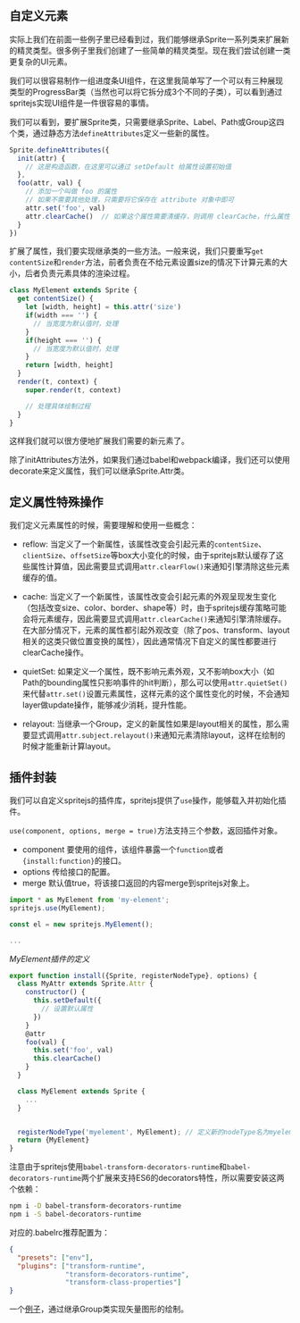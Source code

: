 ## 自定义元素

实际上我们在前面一些例子里已经看到过，我们能够继承Sprite一系列类来扩展新的精灵类型。很多例子里我们创建了一些简单的精灵类型。现在我们尝试创建一类更复杂的UI元素。

<div id="progressbar" class="sprite-container"></div>

我们可以很容易制作一组进度条UI组件，在这里我简单写了一个可以有三种展现类型的ProgressBar类（当然也可以将它拆分成3个不同的子类），可以看到通过spritejs实现UI组件是一件很容易的事情。

<!-- demo: progressbar -->

我们可以看到，要扩展Sprite类，只需要继承Sprite、Label、Path或Group这四个类，通过静态方法`defineAttributes`定义一些新的属性。

```js
Sprite.defineAttributes({
  init(attr) {
    // 这是构造函数，在这里可以通过 setDefault 给属性设置初始值
  },
  foo(attr, val) {
    // 添加一个叫做 foo 的属性
    // 如果不需要其他处理，只需要将它保存在 attribute 对象中即可
    attr.set('foo', val)
    attr.clearCache()  // 如果这个属性需要清缓存，则调用 clearCache，什么属性需要清缓存，具体见“缓存策略”一节
  }
})
```

扩展了属性，我们要实现继承类的一些方法。一般来说，我们只要重写`get contentSize`和`render`方法，前者负责在不给元素设置size的情况下计算元素的大小，后者负责元素具体的渲染过程。

```js
class MyElement extends Sprite {
  get contentSize() {
    let [width, height] = this.attr('size')
    if(width === '') {
      // 当宽度为默认值时，处理
    }
    if(height === '') {
      // 当宽度为默认值时，处理
    }
    return [width, height]
  }
  render(t, context) {
    super.render(t, context)

    // 处理具体绘制过程
  }
}
```

这样我们就可以很方便地扩展我们需要的新元素了。

除了initAttributes方法外，如果我们通过babel和webpack编译，我们还可以使用decorate来定义属性，我们可以继承Sprite.Attr类。

## 定义属性特殊操作

我们定义元素属性的时候，需要理解和使用一些概念：

- reflow: 当定义了一个新属性，该属性改变会引起元素的`contentSize`、`clientSize`、`offsetSize`等box大小变化的时候，由于spritejs默认缓存了这些属性计算值，因此需要显式调用`attr.clearFlow()`来通知引擎清除这些元素缓存的值。

- cache: 当定义了一个新属性，该属性改变会引起元素的外观呈现发生变化（包括改变size、color、border、shape等）时，由于spritejs缓存策略可能会将元素缓存，因此需要显式调用`attr.clearCache()`来通知引擎清除缓存。在大部分情况下，元素的属性都引起外观改变（除了pos、transform、layout相关的这类只做位置变换的属性），因此通常情况下自定义的属性都要进行clearCache操作。

- quietSet: 如果定义一个属性，既不影响元素外观，又不影响box大小（如Path的bounding属性只影响事件的hit判断），那么可以使用`attr.quietSet()`来代替`attr.set()`设置元素属性，这样元素的这个属性变化的时候，不会通知layer做update操作，能够减少消耗，提升性能。

- relayout: 当继承一个Group，定义的新属性如果是layout相关的属性，那么需要显式调用`attr.subject.relayout()`来通知元素清除layout，这样在绘制的时候才能重新计算layout。

## 插件封装

我们可以自定义spritejs的插件库，spritejs提供了`use`操作，能够载入并初始化插件。

`use(component, options, merge = true)`方法支持三个参数，返回插件对象。

- component 要使用的组件，该组件暴露一个`function`或者`{install:function}`的接口。
- options 传给接口的配置。
- merge 默认值true，将该接口返回的内容merge到spritejs对象上。

```js
import * as MyElement from 'my-element';
spritejs.use(MyElement);

const el = new spritejs.MyElement();

...
```

*MyElement插件的定义*

```js
export function install({Sprite, registerNodeType}, options) {
  class MyAttr extends Sprite.Attr {
    constructor() {
      this.setDefault({
        // 设置默认属性
      })
    }
    @attr
    foo(val) {
      this.set('foo', val)
      this.clearCache()
    }
  }

  class MyElement extends Sprite {
    ...
  }


  registerNodeType('myelement', MyElement); // 定义新的nodeType名为myelement
  return {MyElement}
}
```

注意由于spritejs使用`babel-transform-decorators-runtime`和`babel-decorators-runtime`两个扩展来支持ES6的decorators特性，所以需要安装这两个依赖：

```bash
npm i -D babel-transform-decorators-runtime
npm i -S babel-decorators-runtime
```

对应的.babelrc推荐配置为：

```json
{
  "presets": ["env"],
  "plugins": ["transform-runtime",
              "transform-decorators-runtime",
              "transform-class-properties"]
}
```

一个[例子](https://github.com/spritejs/sprite-extend-shapes)，通过继承Group类实现矢量图形的绘制。


<script src="/js/guide/nodes.js"></src>
